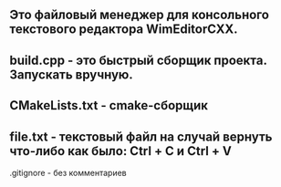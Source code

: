 Это файловый менеджер для консольного текстового редактора WimEditorCXX.
----------------------------------------------------------------
build.cpp - это быстрый сборщик проекта. Запускать вручную.
----------------------------------------------------------------
CMakeLists.txt - cmake-сборщик
----------------------------------------------------------------
file.txt - текстовый файл на случай вернуть что-либо как было:
Ctrl + C и Ctrl + V
----------------------------------------------------------------
.gitignore - без комментариев